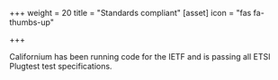 +++
weight = 20
title = "Standards compliant"
[asset]
  icon = "fas fa-thumbs-up"

+++

Californium has been running code for the IETF and is passing all ETSI Plugtest test specifications.
